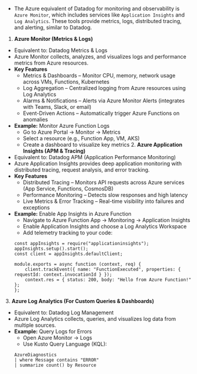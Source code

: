 - The Azure equivalent of Datadog for monitoring and observability is `Azure Monitor`, which includes services like `Application Insights` and `Log Analytics`. These tools provide metrics, logs, distributed tracing, and alerting, similar to Datadog.
1. **Azure Monitor (Metrics & Logs)**
- Equivalent to: Datadog Metrics & Logs
- Azure Monitor collects, analyzes, and visualizes logs and performance metrics from Azure resources.
- **Key Features**
  - Metrics & Dashboards – Monitor CPU, memory, network usage across VMs, Functions, Kubernetes
  - Log Aggregation – Centralized logging from Azure resources using Log Analytics
  - Alarms & Notifications – Alerts via Azure Monitor Alerts (integrates with Teams, Slack, or email)
  - Event-Driven Actions – Automatically trigger Azure Functions on anomalies
- **Example:** Monitor Azure Function Logs
  - Go to Azure Portal → Monitor → Metrics
  - Select a resource (e.g., Function App, VM, AKS)
  - Create a dashboard to visualize key metrics
2️. **Azure Application Insights (APM & Tracing)**
- Equivalent to: Datadog APM (Application Performance Monitoring)
- Azure Application Insights provides deep application monitoring with distributed tracing, request analysis, and error tracking.
- **Key Features**
  - Distributed Tracing – Monitors API requests across Azure services (App Service, Functions, CosmosDB)
  - Performance Monitoring – Detects slow responses and high latency
  - Live Metrics & Error Tracking – Real-time visibility into failures and exceptions
- **Example:** Enable App Insights in Azure Function
  - Navigate to Azure Function App → Monitoring → Application Insights
  - Enable Application Insights and choose a Log Analytics Workspace
  - Add telemetry tracking to your code:
  ```
  const appInsights = require("applicationinsights");
  appInsights.setup().start();
  const client = appInsights.defaultClient;
  
  module.exports = async function (context, req) {
      client.trackEvent({ name: "FunctionExecuted", properties: { requestId: context.invocationId } });
      context.res = { status: 200, body: "Hello from Azure Function!" };
  };
  ```
3️. **Azure Log Analytics (For Custom Queries & Dashboards)**
- Equivalent to: Datadog Log Management
- Azure Log Analytics collects, queries, and visualizes log data from multiple sources.
- **Example:** Query Logs for Errors
  - Open Azure Monitor → Logs
  - Use Kusto Query Language (KQL):
  ```
  AzureDiagnostics 
  | where Message contains "ERROR"
  | summarize count() by Resource
  ```
